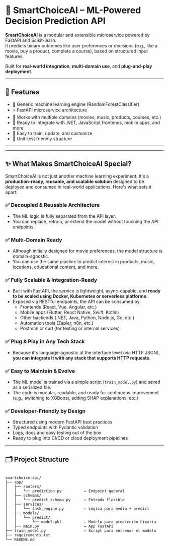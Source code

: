 # 🧠 SmartChoiceAI – ML-Powered Decision Prediction API

**SmartChoiceAI** is a modular and extensible microservice powered by FastAPI and Scikit-learn.  
It predicts binary outcomes like user preferences or decisions (e.g., like a movie, buy a product, complete a course), based on structured input features.

Built for **real-world integration**, **multi-domain use**, and **plug-and-play deployment**.

---

## 🚀 Features

- 🔮 Generic machine learning engine (RandomForestClassifier)
- ⚡ FastAPI microservice architecture
- 🔁 Works with multiple domains (movies, music, products, courses, etc.)
- 📡 Ready to integrate with .NET, JavaScript frontends, mobile apps, and more
- 🧠 Easy to train, update, and customize
- 🧪 Unit-test friendly structure

---

---

## ✨ What Makes SmartChoiceAI Special?

SmartChoiceAI is not just another machine learning experiment. It's a **production-ready, reusable, and scalable solution** designed to be deployed and consumed in real-world applications. Here's what sets it apart:

### ✅ Decoupled & Reusable Architecture
- The ML logic is fully separated from the API layer.
- You can replace, retrain, or extend the model without touching the API endpoints.

### ✅ Multi-Domain Ready
- Although initially designed for movie preferences, the model structure is domain-agnostic.
- You can use the same pipeline to predict interest in products, music, locations, educational content, and more.

### ✅ Fully Scalable & Integration-Ready
- Built with FastAPI, the service is lightweight, async-capable, and **ready to be scaled using Docker, Kubernetes or serverless platforms**.
- Exposed via RESTful endpoints, the API can be consumed by:
  - Frontends (React, Vue, Angular, etc.)
  - Mobile apps (Flutter, React Native, Swift, Kotlin)
  - Other backends (.NET, Java, Python, Node.js, Go, etc.)
  - Automation tools (Zapier, n8n, etc.)
  - Postman or curl (for testing or internal services)

### ✅ Plug & Play in Any Tech Stack
- Because it's language-agnostic at the interface level (via HTTP JSON), **you can integrate it with any stack that supports HTTP requests**.

### ✅ Easy to Maintain & Evolve
- The ML model is trained via a simple script (`train_model.py`) and saved as a serialized file.
- The code is modular, readable, and ready for continuous improvement (e.g., switching to XGBoost, adding SHAP explanations, etc.)

### ✅ Developer-Friendly by Design
- Structured using modern FastAPI best practices
- Typed endpoints with Pydantic validation
- Logs, docs and easy testing out of the box
- Ready to plug into CI/CD or cloud deployment pipelines

---


## 🗂️ Project Structure
<code>
smartchoice-api/
├── app/
│   ├── routers/
│   │   └── prediction.py          ← Endpoint general
│   ├── schemas/
│   │   └── predict_schema.py      ← Entrada flexible
│   ├── services/
│   │   └── task_engine.py         ← Lógica para media + predict
│   ├── models/
│   │   └── predict/
│   │       └── model.pkl          ← Modelo para predicción binaria
│   ├── main.py                    ← App FastAPI
├── train_model.py                 ← Script para entrenar el modelo
├── requirements.txt
└── README.md
</code>
